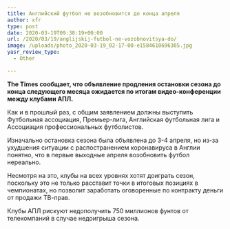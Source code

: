 ```yaml
---
title: Английский футбол не возобновится до конца апреля
author: xfr
type: post
date: 2020-03-19T09:38:19+00:00
url: /2020/03/19/anglijskij-futbol-ne-vozobnovitsya-do/
image: /uploads/photo_2020-03-19_02-17-00-e1584610696305.jpg
yasr_review_type:
  - Other

---
```

**The Times сообщает, что объявление продления остановки сезона до конца следующего месяца ожидается по итогам видео-конференции между клубами АПЛ.**

Как и в прошлый раз, с общим заявлением должны выступить Футбольная ассоциация, Премьер-лига, Английская футбольная лига и Ассоциация профессиональных футболистов.

Изначально остановка сезона была объявлена до 3-4 апреля, но из-за ухудшения ситуации с распостранением коронавируса в Англии понятно, что в первые выходные апреля возобновить футбол нереально.

Несмотря на это, клубы на всех уровнях хотят доиграть сезон, поскольку это не только расставит точки в итоговых позициях в чемпионатах, но позволит заработать оговоренные по контракту деньги от продажи ТВ-прав.

Клубы АПЛ рискуют недополучить 750 миллионов фунтов от телекомпаний в случае недоигрыша сезона.